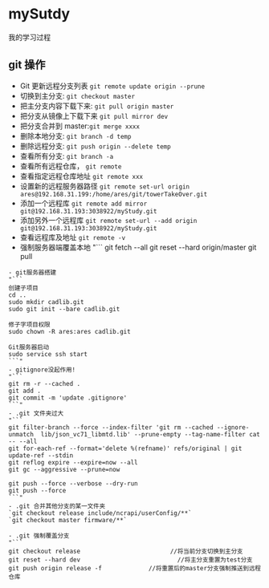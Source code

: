 # mySutdy

我的学习过程

## git 操作

- Git 更新远程分支列表 `git remote update origin --prune`
- 切换到主分支: `git checkout master`
- 把主分支内容下载下来: `git pull origin master`
- 把分支从镜像上下载下来 `git pull mirror dev`
- 把分支合并到 master:`git merge xxxx`
- 删除本地分支: `git branch -d temp`
- 删除远程分支: `git push origin --delete temp`
- 查看所有分支: `git branch -a`
- 查看所有远程仓库， `git remote`
- 查看指定远程仓库地址 `git remote xxx`
- 设置新的远程服务器路径 `git remote set-url origin ares@192.168.31.199:/home/ares/git/towerTakeOver.git`
- 添加一个远程库 `git remote add mirror git@192.168.31.193:3038922/myStudy.git`
- 添加另外一个远程库 `git remote set-url --add origin git@192.168.31.193:3038922/myStudy.git`
- 查看远程库及地址 `git remote -v`
- 强制服务器端覆盖本地
  "```
  git fetch --all
  git reset --hard origin/master
  git pull

````"
- git服务器搭建
"```
创建子项目
cd ..
sudo mkdir cadlib.git
sudo git init --bare cadlib.git

修子字项目权限
sudo chown -R ares:ares cadlib.git

Git服务器启动
sudo service ssh start
```"
- gitignore没起作用!
"```
git rm -r --cached .
git add .
git commit -m 'update .gitignore'
```"
- .git 文件夹过大
"```
git filter-branch --force --index-filter 'git rm --cached --ignore-unmatch  lib/json_vc71_libmtd.lib' --prune-empty --tag-name-filter cat -- --all
git for-each-ref --format='delete %(refname)' refs/original | git update-ref --stdin
git reflog expire --expire=now --all
git gc --aggressive --prune=now

git push --force --verbose --dry-run
git push --force
```"
- .git 合并其他分支的某一文件夹
`git checkout release include/ncrapi/userConfig/**`
`git checkout master firmware/**`

- .git 强制覆盖分支
"```
git checkout release                         //将当前分支切换到主分支
git reset --hard dev                           //将主分支重置为test分支
git push origin release -f             //将重置后的master分支强制推送到远程仓库
````
